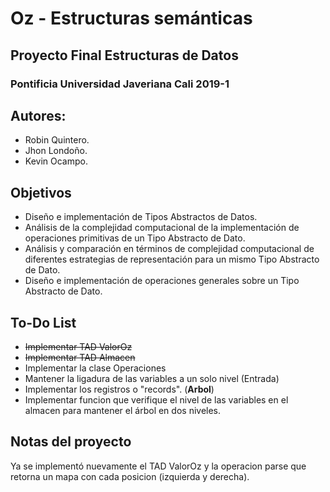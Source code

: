 # Oz - Estructuras semánticas
## Proyecto Final Estructuras de Datos
### Pontificia Universidad Javeriana Cali 2019-1
## Autores:
* Robin Quintero.
* Jhon Londoño.
* Kevin Ocampo.

## Objetivos
* Diseño e implementación de Tipos Abstractos de Datos.
* Análisis de la complejidad computacional de la implementación de operaciones primitivas de un Tipo Abstracto de Dato.
* Análisis y comparación en términos de complejidad computacional de diferentes estrategias de representación para un mismo Tipo Abstracto de Dato.
* Diseño e implementación de operaciones generales sobre un Tipo Abstracto de Dato.

## To-Do List
* ~~Implementar TAD ValorOz~~
* ~~Implementar TAD Almacen~~
* Implementar la clase Operaciones
* Mantener la ligadura de las variables a un solo nivel (Entrada)
* Implementar los registros o "records". (**Arbol**)
* Implementar funcion que verifique el nivel de las variables en el almacen para mantener el árbol en dos niveles.

## Notas del proyecto
Ya se implementó nuevamente el TAD ValorOz y la operacion parse que retorna un mapa con cada posicion (izquierda y derecha).